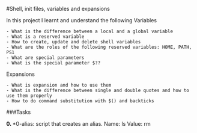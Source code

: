 #Shell, init files, variables and expansions

In this project I learnt and understand the following
Variables

    - What is the difference between a local and a global variable
    - What is a reserved variable
    - How to create, update and delete shell variables
    - What are the roles of the following reserved variables: HOME, PATH, PS1
    - What are special parameters
    - What is the special parameter $??

Expansions

    - What is expansion and how to use them
    - What is the difference between single and double quotes and how to use them properly
    - How to do command substitution with $() and backticks

###Tasks

**0. <o>**
        *0-alias: script that creates an alias.
	    Name: ls
	    Value: rm 
